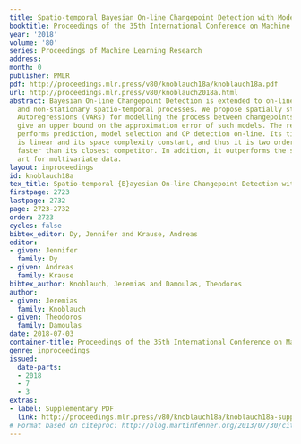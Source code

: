 ```yaml
---
title: Spatio-temporal Bayesian On-line Changepoint Detection with Model Selection
booktitle: Proceedings of the 35th International Conference on Machine Learning
year: '2018'
volume: '80'
series: Proceedings of Machine Learning Research
address: 
month: 0
publisher: PMLR
pdf: http://proceedings.mlr.press/v80/knoblauch18a/knoblauch18a.pdf
url: http://proceedings.mlr.press/v80/knoblauch2018a.html
abstract: Bayesian On-line Changepoint Detection is extended to on-line model selection
  and non-stationary spatio-temporal processes. We propose spatially structured Vector
  Autoregressions (VARs) for modelling the process between changepoints (CPs) and
  give an upper bound on the approximation error of such models. The resulting algorithm
  performs prediction, model selection and CP detection on-line. Its time complexity
  is linear and its space complexity constant, and thus it is two orders of magnitudes
  faster than its closest competitor. In addition, it outperforms the state of the
  art for multivariate data.
layout: inproceedings
id: knoblauch18a
tex_title: Spatio-temporal {B}ayesian On-line Changepoint Detection with Model Selection
firstpage: 2723
lastpage: 2732
page: 2723-2732
order: 2723
cycles: false
bibtex_editor: Dy, Jennifer and Krause, Andreas
editor:
- given: Jennifer
  family: Dy
- given: Andreas
  family: Krause
bibtex_author: Knoblauch, Jeremias and Damoulas, Theodoros
author:
- given: Jeremias
  family: Knoblauch
- given: Theodoros
  family: Damoulas
date: 2018-07-03
container-title: Proceedings of the 35th International Conference on Machine Learning
genre: inproceedings
issued:
  date-parts:
  - 2018
  - 7
  - 3
extras:
- label: Supplementary PDF
  link: http://proceedings.mlr.press/v80/knoblauch18a/knoblauch18a-supp.pdf
# Format based on citeproc: http://blog.martinfenner.org/2013/07/30/citeproc-yaml-for-bibliographies/
---
```

